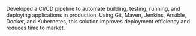Developed a CI/CD pipeline to automate building, testing, running, and deploying applications in production. Using Git, Maven, Jenkins, Ansible, Docker, and Kubernetes, this solution improves deployment efficiency and reduces time to market.
